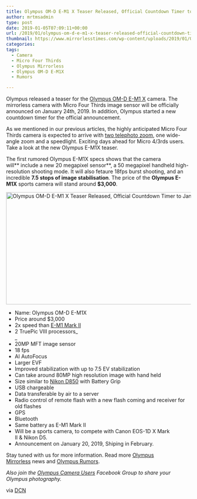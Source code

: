 ```yaml
---
title: Olympus OM-D E-M1 X Teaser Released, Official Countdown Timer to January 24th
author: mrtmsadmin
type: post
date: 2019-01-05T07:09:11+00:00
url: /2019/01/olympus-om-d-e-m1-x-teaser-released-official-countdown-timer-to-january-24th/
thumbnail: https://www.mirrorlesstimes.com/wp-content/uploads/2019/01/Olympus-OM-D-E-M1-X-Countdown.jpg
categories:
tags:
  - Camera
  - Micro Four Thirds
  - Olympus Mirrorless
  - Olympus OM-D E-M1X
  - Rumors

---
```

Olympus released a teaser for the <a href="https://www.mirrorlesstimes.com/tags/olympus-om-d-e-m1x/" target="_blank" rel="noopener">Olympus OM-D E-M1 X</a> camera. The mirrorless camera with Micro Four Thirds image sensor will be officially announced on January 24th, 2019. In addition, Olympus started a new countdown timer for the official announcement.

As we mentioned in our previous articles, the highly anticipated Micro Four Thirds camera is expected to arrive with <a href="https://www.dailycameranews.com/2018/12/olympus-150-400mm-f-4-0-pro-lens-registered-coming-in-early-2019/" target="_blank" rel="noopener">two telephoto zoom</a>, one wide-angle zoom and a speedlight. Exciting days ahead for Micro 4/3rds users. Take a look at the new Olympus E-M1X teaser. <!--more-->



The first rumored Olympus E-M1X specs shows that the camera will** include a new 20 megapixel sensor**, a 50 megapixel handheld high-resolution shooting mode. It will also fetaure 18fps burst shooting, and an incredible **7.5 stops of image stabilisation**. <span class="notranslate">The price of the <strong>Olympus E-M1X</strong> sports camera will stand around <strong>$3,000</strong>. </span>

[<img class="aligncenter wp-image-2958 size-full" title="Olympus OM-D E-M1 X Teaser Released, Official Countdown Timer to January 24th" src="https://i0.wp.com/www.mirrorlesstimes.com/wp-content/uploads/2019/01/new-olympus-e-m1x-teaser-launched.jpg?resize=600%2C306&#038;ssl=1" alt="Olympus OM-D E-M1 X Teaser Released, Official Countdown Timer to January 24th" width="600" height="306" srcset="https://i0.wp.com/www.mirrorlesstimes.com/wp-content/uploads/2019/01/new-olympus-e-m1x-teaser-launched.jpg?w=1000&ssl=1 1000w, https://i0.wp.com/www.mirrorlesstimes.com/wp-content/uploads/2019/01/new-olympus-e-m1x-teaser-launched.jpg?resize=470%2C240&ssl=1 470w, https://i0.wp.com/www.mirrorlesstimes.com/wp-content/uploads/2019/01/new-olympus-e-m1x-teaser-launched.jpg?resize=768%2C392&ssl=1 768w, https://i0.wp.com/www.mirrorlesstimes.com/wp-content/uploads/2019/01/new-olympus-e-m1x-teaser-launched.jpg?resize=970%2C495&ssl=1 970w" sizes="(max-width: 600px) 100vw, 600px" data-recalc-dims="1" />][1]

  * Name: Olympus OM-D E-M1X
  * Price around $3,000
  * 2x speed than <a href="https://www.amazon.com/Olympus-Mirrorless-Camera-Megapixels-5-Axis/dp/B01M4MB3DK/?tag=daicamnew-20" data-wpel-link="internal" data-amzn-asin="B01M4MB3DK">E-M1 Mark II</a>
  * 2 TruePic VIII processors_  
_ 
  * 20MP MFT image sensor
  * 18 fps
  * AI AutoFocus
  * Larger EVF
  * Improved stabilization with up to 7.5 EV stabilization
  * Can take around 80MP high resolution image with hand held
  * Size similar to <a href="https://www.dailycameranews.com/2018/03/nikon-d850-stock-availability-tracker/" data-wpel-link="exclude">Nikon D850</a> with Battery Grip
  * USB chargeable
  * Data transferable by air to a server
  * Radio control of remote flash with a new flash coming and receiver for old flashes
  * GPS
  * Bluetooth
  * Same battery as E-M1 Mark II
  * Will be a sports camera, to compete with Canon EOS-1D X Mark II & Nikon D5.
  * Announcement on January 20, 2019, Shiping in February.

Stay tuned with us for more information. Read more [Olympus Mirrorless][2] news and <a href="https://www.dailycameranews.com/tag/olympus-rumors/" target="_blank" rel="noopener">Olympus Rumors</a>.

_Also join the <a class="ext-link" title="" href="https://www.facebook.com/groups/858035244291979/" target="_blank" rel="external nofollow noopener">Olympus Camera Users</a> Facebook Group to share your Olympus photography._

via <a href="https://www.dailycameranews.com/2019/01/new-olympus-e-m1x-teaser-launched-announcement-on-january-24/" target="_blank" rel="noopener">DCN</a>

 [1]: https://i0.wp.com/www.mirrorlesstimes.com/wp-content/uploads/2019/01/new-olympus-e-m1x-teaser-launched.jpg?ssl=1
 [2]: https://www.mirrorlesstimes.com/tags/olympus-mirrorless/